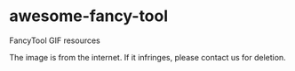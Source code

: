 # awesome-fancy-tool

FancyTool GIF resources

The image is from the internet. If it infringes, please contact us for deletion.